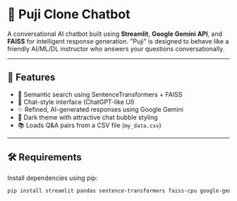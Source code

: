 # 🤖 Puji Clone Chatbot

A conversational AI chatbot built using **Streamlit**, **Google Gemini API**, and **FAISS** for intelligent response generation. "Puji" is designed to behave like a friendly AI/ML/DL instructor who answers your questions conversationally.

---

## 🚀 Features

- 🧠 Semantic search using SentenceTransformers + FAISS
- 💬 Chat-style interface (ChatGPT-like UI)
- ✨ Refined, AI-generated responses using Google Gemini
- 🎨 Dark theme with attractive chat bubble styling
- 📚 Loads Q&A pairs from a CSV file (`my_data.csv`)

---

## 🛠️ Requirements

Install dependencies using pip:

```bash
pip install streamlit pandas sentence-transformers faiss-cpu google-generativeai





